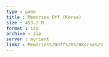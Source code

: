 ```yaml
---
type : game
title : Memories Off (Korea)
size : 453.2 M
format : iso
archive : zip
server : myrient
link2 : Memories%20Off%20%28Korea%29
---
```

